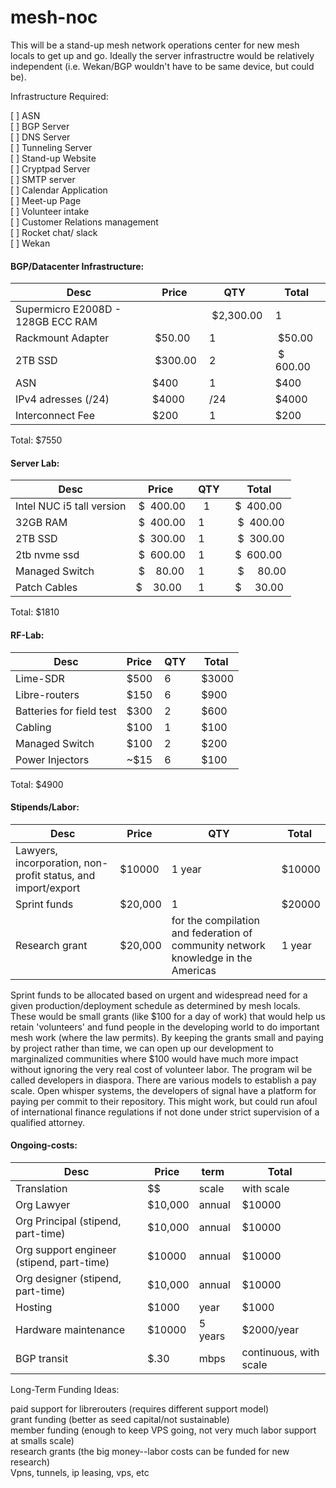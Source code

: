 # mesh-noc
This will be a stand-up mesh network operations center for new mesh locals to get up and go. Ideally the server infrastructre would be relatively independent (i.e. Wekan/BGP wouldn't have to be same device, but could be).

Infrastructure Required:  

[ ] ASN  
[ ] BGP Server  
[ ] DNS Server  
[ ] Tunneling Server  
[ ] Stand-up Website  
[ ] Cryptpad Server  
[ ] SMTP server  
[ ] Calendar Application  
[ ] Meet-up Page  
[ ] Volunteer intake  
[ ] Customer Relations management  
[ ] Rocket chat/ slack  
[ ] Wekan
  
#### BGP/Datacenter Infrastructure:

|Desc| Price |	QTY	 |Total |
|---|-------|--------|------|
|Supermicro E2008D - 128GB ECC RAM	|| $2,300.00 |	1|	$2,300.00| 
|Rackmount Adapter|	 $50.00 	|1|	 $50.00 |
|2TB SSD|	 $300.00 |	2	| $  600.00 |
|ASN| $400| 1 | $400|
|IPv4 adresses (/24) | $4000| /24 | $4000|
|Interconnect Fee | $200 | 1 | $200 |

Total: $7550

#### Server Lab:

|Desc| Price |	QTY	 |Total |
|---|-------|--------|------|
|Intel NUC i5 tall version|	 $  400.00| 	1	 |$  400.00| 
|32GB RAM	| $  400.00 	|1	| $  400.00| 
|2TB SSD	| $  300.00 	|1	| $  300.00| 
|2tb nvme ssd|	 $  600.00 	|1	|$  600.00 |
|Managed Switch|	 $    80.00 |	1	| $     80.00 | 
|Patch Cables	 |$    30.00 |	1	 |$     30.00 |

Total: $1810

#### RF-Lab:  
|Desc| Price |	QTY	 |Total 
|---|-------|--------|------|
|Lime-SDR | $500 | 6 | $3000|
|Libre-routers| $150| 6 | $900|
|Batteries for field test | $300 | 2 | $600|
|Cabling | $100 | 1 | $100|
|Managed Switch |  $100 | 2 | $200 | 
| Power Injectors | ~$15| 6 | $100 | 

Total: $4900

#### Stipends/Labor:

|Desc| Price |	QTY	 |Total |
|---|-------|--------|------|
| Lawyers, incorporation, non-profit status, and   import/export | $10000 | 1 year | $10000|
|Sprint funds| $20,000| 1 | $20000|
|Research grant| $20,000| for the compilation and federation of community network knowledge in the Americas | 1 year | 

Sprint funds to be allocated based on urgent and widespread need for a given production/deployment schedule as determined by mesh locals. These would be small grants (like $100 for a day of work) that would help us retain 'volunteers' and fund people in the developing world to do important mesh work (where the law permits).  By keeping the grants small and paying by project rather than time, we can open up our development to marginalized communities where $100 would have much more impact without ignoring the very real cost of volunteer labor. The program wil be called developers in diaspora. There are various models to establish a pay scale. Open whisper systems, the developers of signal have a platform for paying per commit to their repository. This might work, but could run afoul of international finance regulations if not done under strict supervision of a qualified attorney.

#### Ongoing-costs:  

|Desc| Price |	term  |Total |
|---|-------|--------|------|
|Translation | $$ | scale | with scale | 
|Org Lawyer | $10,000 | annual | $10000 |
|Org Principal (stipend, part-time) | $10,000| annual | $10000 | 
|Org support engineer (stipend, part-time) | $10000| annual | $10000|
|Org designer (stipend, part-time)| $10,000| annual | $10000|
|Hosting | $1000 | year | $1000|
|Hardware  maintenance | $10000 | 5 years | $2000/year|
|BGP transit | $.30 | mbps | continuous, with scale | 

Long-Term Funding Ideas:  

paid support for librerouters (requires different support model)  
grant funding (better as seed capital/not sustainable)  
member funding (enough to keep VPS going, not very much labor support at smalls scale)  
research grants (the big money--labor costs can be funded for new research)  
Vpns, tunnels, ip leasing, vps, etc  




